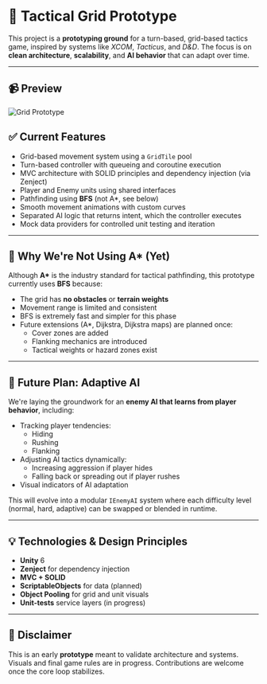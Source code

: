 # 🧠 Tactical Grid Prototype

This project is a **prototyping ground** for a turn-based, grid-based tactics game, inspired by systems like _XCOM_, _Tacticus_, and _D&D_. The focus is on **clean architecture**, **scalability**, and **AI behavior** that can adapt over time.

---
## 📹 Preview

![Grid Prototype](./grid_prototype_preview.gif)

## ✅ Current Features

- Grid-based movement system using a `GridTile` pool
- Turn-based controller with queueing and coroutine execution
- MVC architecture with SOLID principles and dependency injection (via Zenject)
- Player and Enemy units using shared interfaces
- Pathfinding using **BFS** (not A*, see below)
- Smooth movement animations with custom curves
- Separated AI logic that returns intent, which the controller executes
- Mock data providers for controlled unit testing and iteration

---

## 🚫 Why We're Not Using A* (Yet)

Although **A\*** is the industry standard for tactical pathfinding, this prototype currently uses **BFS** because:

- The grid has **no obstacles** or **terrain weights**
- Movement range is limited and consistent
- BFS is extremely fast and simpler for this phase
- Future extensions (A*, Dijkstra, Dijkstra maps) are planned once:
  - Cover zones are added
  - Flanking mechanics are introduced
  - Tactical weights or hazard zones exist

---


## 🧠 Future Plan: Adaptive AI

We're laying the groundwork for an **enemy AI that learns from player behavior**, including:

- Tracking player tendencies:
  - Hiding
  - Rushing
  - Flanking
- Adjusting AI tactics dynamically:
  - Increasing aggression if player hides
  - Falling back or spreading out if player rushes
- Visual indicators of AI adaptation

This will evolve into a modular `IEnemyAI` system where each difficulty level (normal, hard, adaptive) can be swapped or blended in runtime.

---

## 💡 Technologies & Design Principles

- **Unity** 6
- **Zenject** for dependency injection
- **MVC + SOLID**
- **ScriptableObjects** for data (planned)
- **Object Pooling** for grid and unit visuals
- **Unit-tests** service layers (in progress)

---

## 📌 Disclaimer

This is an early **prototype** meant to validate architecture and systems. Visuals and final game rules are in progress. Contributions are welcome once the core loop stabilizes.

